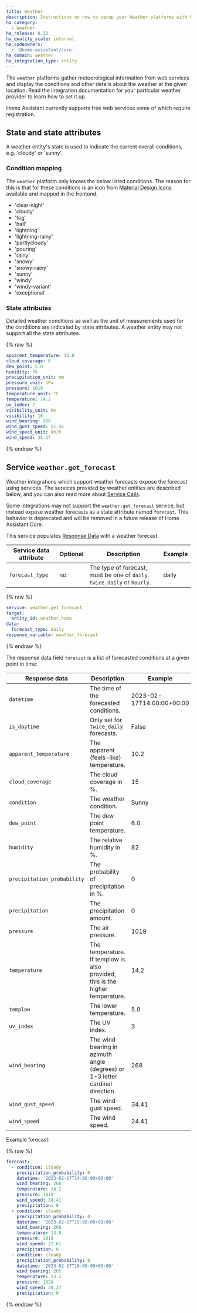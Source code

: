 ```yaml
---
title: Weather
description: Instructions on how to setup your Weather platforms with Home Assistant.
ha_category:
  - Weather
ha_release: 0.32
ha_quality_scale: internal
ha_codeowners:
  - '@home-assistant/core'
ha_domain: weather
ha_integration_type: entity
---
```


The `weather` platforms gather meteorological information from web services and display the conditions and other details about the weather at the given location. Read the integration documentation for your particular weather provider to learn how to set it up.

Home Assistant currently supports free web services some of which require registration.

## State and state attributes

A weather entity's state is used to indicate the current overall conditions, e.g. 'cloudy' or 'sunny'.
### Condition mapping

The `weather` platform only knows the below listed conditions. The reason for this is that for these conditions is an icon from [Material Design Icons](https://pictogrammers.com/library/mdi/) available and mapped in the frontend.

- 'clear-night'
- 'cloudy'
- 'fog'
- 'hail'
- 'lightning'
- 'lightning-rainy'
- 'partlycloudy'
- 'pouring'
- 'rainy'
- 'snowy'
- 'snowy-rainy'
- 'sunny'
- 'windy'
- 'windy-variant'
- 'exceptional'

### State attributes

Detailed weather conditions as well as the unit of measurements used for the conditions are indicated by state attributes. A weather entity may not support all the state attributes.

{% raw %}
```yaml
apparent_temperature: 12.0
cloud_coverage: 0
dew_point: 5.0
humidity: 76
precipitation_unit: mm
pressure_unit: hPa
pressure: 1019
temperature_unit: °C
temperature: 14.2
uv_index: 2
visibility_unit: km
visibility: 10
wind_bearing: 260
wind_gust_speed: 51.56
wind_speed_unit: km/h
wind_speed: 35.17
```
{% endraw %}

## Service `weather.get_forecast`

Weather integrations which support weather forecasts expose the forecast using services. The services provided by weather entities are described below, and you can also read more about [Service Calls](/docs/scripts/service-calls/).

<div class='note'>

Some integrations may not support the `weather.get_forecast` service, but instead expose weather forecasts as a state attribute named `forecast`. This behavior is deprecated and will be removed in a future release of Home Assistant Core.

</div>

This service populates [Response Data](/docs/scripts/service-calls#use-templates-to-handle-response-data)
with a weather forecast.

| Service data attribute | Optional | Description | Example |
| ---------------------- | -------- | ----------- | --------|
| `forecast_type` | no | The type of forecast, must be one of `daily`, `twice_daily` or `hourly`. | daily

{% raw %}
```yaml
service: weather.get_forecast
target:
  entity_id: weather.home
data:
  forecast_type: daily
response_variable: weather_forecast
```
{% endraw %}

The response data field `forecast` is a list of forecasted conditions at a given point in time:

| Response data | Description | Example |
| ---------------------- | ----------- | -------- |
| `datetime` | The time of the forecasted conditions. | 2023-02-17T14:00:00+00:00
| `is_daytime` | Only set for `twice_daily` forecasts. | False
| `apparent_temperature` | The apparent (feels-like) temperature. | 10.2
| `cloud_coverage` | The cloud coverage in %. | 15
| `condition` | The weather condition. | Sunny
| `dew_point` | The dew point temperature. | 6.0
| `humidity` | The relative humidity in %. | 82
| `precipitation_probability` | The probability of precipitation in %. | 0
| `precipitation` | The precipitation amount. | 0
| `pressure` | The air pressure. | 1019
| `temperature` | The temperature. If templow is also provided, this is the higher temperature. | 14.2
| `templow` | The lower temperature. | 5.0
| `uv_index` | The UV index. | 3
| `wind_bearing` | The wind bearing in azimuth angle (degrees) or 1-3 letter cardinal direction. | 268
| `wind_gust_speed` | The wind gust speed. | 34.41
| `wind_speed` | The wind speed. | 24.41


Example forecast:

{% raw %}
```yaml
forecast:
  - condition: cloudy
    precipitation_probability: 0
    datetime: '2023-02-17T14:00:00+00:00'
    wind_bearing: 268
    temperature: 14.2
    pressure: 1019
    wind_speed: 24.41
    precipitation: 0
  - condition: cloudy
    precipitation_probability: 0
    datetime: '2023-02-17T15:00:00+00:00'
    wind_bearing: 268
    temperature: 13.8
    pressure: 1019
    wind_speed: 22.61
    precipitation: 0
  - condition: cloudy
    precipitation_probability: 0
    datetime: '2023-02-17T16:00:00+00:00'
    wind_bearing: 265
    temperature: 13.2
    pressure: 1020
    wind_speed: 20.27
    precipitation: 0
```
{% endraw %}

